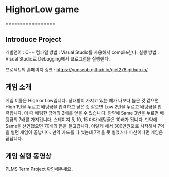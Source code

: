 # HighorLow game
=================

Introduce Project
-----------------
개발언어 : C++
컴파일 방법 : Visual Studio를 사용해서 compile한다.
실행 방법 : Visual Studio로 Debugging해서 프로그램을 실행한다.

프로젝트의 홈페이지 링크 : https://yunseob.github.io/giet278.github.io/

게임 소개
---------
게임 이름은 High or Low입니다. 상대방이 가지고 있는 패가 나보다 높은 것 같으면 High 1번을 누르고 배팅금을 입력하고 낮은 것 같으면 Low 2번을 누르고 배팅금을 입력합니다. 이 때 배팅한 금액의 2배를 얻을 수 있습니다. 만약에 Same 3번을 누르면 배팅금의 7배를 가져갑니다. 스테이지 5, 10, 15 마다 배팅금은 10배가 됩니다. 만약에 Same을 선언했으면 70배의 돈을 들고갑니다. 이렇게 해서 300만원으로 시작해서 7억을 벌면 게임이 끝납니다. 만약 카드를 다 썼는데 7억을 못 벌었거나 파산이나면 게임은 끝납니다.

게임 실행 동영상
--------------
PLMS Term Project 확인해주세요.
